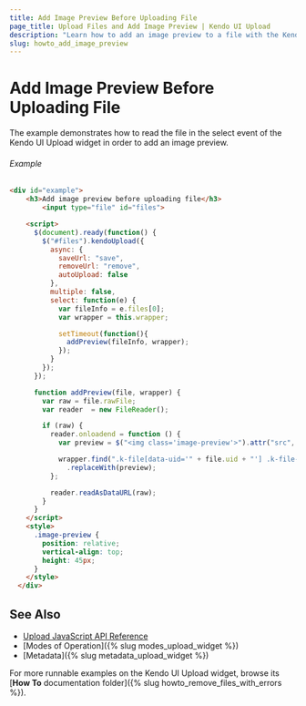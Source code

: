 ```yaml
---
title: Add Image Preview Before Uploading File
page_title: Upload Files and Add Image Preview | Kendo UI Upload
description: "Learn how to add an image preview to a file with the Kendo UI Upload widget."
slug: howto_add_image_preview
---
```


# Add Image Preview Before Uploading File

The example demonstrates how to read the file in the select event of the Kendo UI Upload widget in order to add an image preview.

###### Example

```html
<div id="example">
    <h3>Add image preview before uploading file</h3>
		<input type="file" id="files">

    <script>
      $(document).ready(function() {
        $("#files").kendoUpload({
          async: {
            saveUrl: "save",
            removeUrl: "remove",
            autoUpload: false
          },
          multiple: false,
          select: function(e) {
            var fileInfo = e.files[0];
            var wrapper = this.wrapper;

            setTimeout(function(){
              addPreview(fileInfo, wrapper);
            });
          }
        });
      });

      function addPreview(file, wrapper) {
        var raw = file.rawFile;
        var reader  = new FileReader();

        if (raw) {
          reader.onloadend = function () {
            var preview = $("<img class='image-preview'>").attr("src", this.result);

            wrapper.find(".k-file[data-uid='" + file.uid + "'] .k-file-extension-wrapper")
              .replaceWith(preview);
          };

          reader.readAsDataURL(raw);
        }
      }
    </script>
    <style>
      .image-preview {
        position: relative;
        vertical-align: top;
        height: 45px;
      }
    </style>
  </div>
```

## See Also

* [Upload JavaScript API Reference](/api/javascript/ui/upload)
* [Modes of Operation]({% slug modes_upload_widget %})
* [Metadata]({% slug metadata_upload_widget %})

For more runnable examples on the Kendo UI Upload widget, browse its [**How To** documentation folder]({% slug howto_remove_files_with_errors %}).
